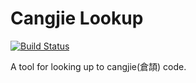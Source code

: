 # Cangjie Lookup

[![Build Status](https://travis-ci.org/geniusgordon/cangjie-lookup.svg?branch=master)](https://travis-ci.org/geniusgordon/cangjie-lookup)

A tool for looking up to cangjie(倉頡) code.

